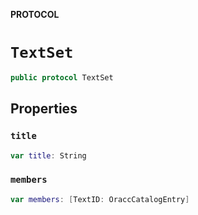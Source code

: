 **PROTOCOL**

# `TextSet`

```swift
public protocol TextSet
```

## Properties
### `title`

```swift
var title: String
```

### `members`

```swift
var members: [TextID: OraccCatalogEntry]
```
